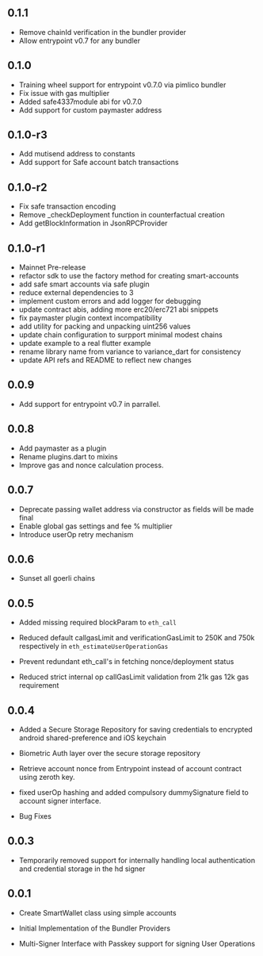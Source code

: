 ## 0.1.1

* Remove chainId verification in the bundler provider
* Allow entrypoint v0.7 for any bundler

## 0.1.0

* Training wheel support for entrypoint v0.7.0 via pimlico bundler
* Fix issue with gas multiplier
* Added safe4337module abi for v0.7.0
* Add support for custom paymaster address

## 0.1.0-r3

* Add mutisend address to constants
* Add support for Safe account batch transactions

## 0.1.0-r2

* Fix safe transaction encoding
* Remove _checkDeployment function in counterfactual creation
* Add getBlockInformation in JsonRPCProvider

## 0.1.0-r1

* Mainnet Pre-release
* refactor sdk to use the factory method for creating smart-accounts
* add safe smart accounts via safe plugin
* reduce external dependencies to 3
* implement custom errors and add logger for debugging
* update contract abis, adding more erc20/erc721 abi snippets
* fix paymaster plugin context incompatibility
* add utility for packing and unpacking uint256 values
* update chain configuration to surpport minimal modest chains
* update example to a real flutter example
* rename library name from variance to variance_dart for consistency
* update API refs and README to reflect new changes

## 0.0.9

* Add support for entrypoint v0.7 in parrallel.

## 0.0.8

* Add paymaster as a plugin
* Rename plugins.dart to mixins
* Improve gas and nonce calculation process.

## 0.0.7

* Deprecate passing wallet address via constructor as fields will be made final
* Enable global gas settings and fee % multiplier
* Introduce userOp retry mechanism

## 0.0.6

* Sunset all goerli chains

## 0.0.5

* Added missing required blockParam to `eth_call`

* Reduced default callgasLimit and verificationGasLimit to 250K and 750k respectively in `eth_estimateUserOperationGas`

* Prevent redundant eth_call's in fetching nonce/deployment status

* Reduced strict internal op callGasLimit validation from 21k gas 12k gas requirement

## 0.0.4

* Added a Secure Storage Repository for saving credentials to encrypted android shared-preference and iOS keychain

* Biometric Auth layer over the secure storage repository

* Retrieve account nonce from Entrypoint instead of account contract using zeroth key.

* fixed userOp hashing and added compulsory dummySignature field to account signer interface.

* Bug Fixes

## 0.0.3

* Temporarily removed support for internally handling local authentication and credential storage in the hd signer

## 0.0.1

* Create SmartWallet class using simple accounts

* Initial Implementation of the Bundler Providers

* Multi-Signer Interface with Passkey support for signing User Operations
